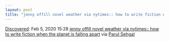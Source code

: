 ```yaml
---
layout: post
title: "jenny offill novel weather via nytimes:: how to write fiction when the planet is falling apart"
---
```

[Discovered](http://rolandtanglao.com/2020/07/29/p1-blogthis-checkvist-list-links-to-blog/): Feb 5, 2020 15:28 [jenny offill novel weather via nytimes:: how to write fiction when the planet is falling apart](https://www.nytimes.com/2020/02/05/magazine/jenny-offill-weather-book.html) via [Parul Sehgal](https://twitter.com/parul_sehgal/status/1225061538534502400)
